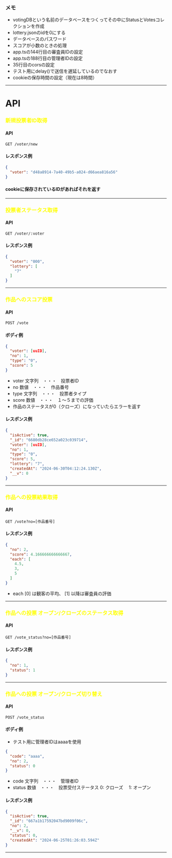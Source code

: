 ### メモ
+ votingDBという名前のデータベースをつくってその中にStatusとVotesコレクションを作成
+ lottery.jsonのidを0にする
+ データベースのパスワード
+ スコアが小数のときの処理
+ app.tsの144行目の審査員IDの設定
+ app.tsの188行目の管理者IDの設定
+ 35行目のcorsの設定
+ テスト用にdelay()で送信を遅延しているのでなおす
+ cookieの保存時間の設定（現在は8時間）

***
# API    
### <span style="color:yellow;">新規投票者ID取得</span>
#### API
`GET /voter/new`
#### レスポンス例
``` json
{
  "voter": "d48a8914-7a40-49b5-a024-d66aea816a56"
}
```
#### cookieに保存されているIDがあればそれを返す
***
### <span style="color:yellow;">投票者ステータス取得</span>
#### API
`GET /voter/:voter`
#### レスポンス例
``` json
{
  "voter": "000",
  "lottery": [
    "7"
  ]
}
``` 
***
### <span style="color:yellow;">作品へのスコア投票</span>
#### API
`POST /vote`   
#### ボディ例
``` json
{
  "voter": [uuID],
  "no": 1,
  "type": "0",
  "score": 5
}
```
+ voter 文字列　・・・　投票者ID
+ no 数値　・・・　作品番号
+ type 文字列　・・・　投票者タイプ
+ score 数値　・・・　１～５までの評価
+ 作品のステータスが0（クローズ）になっていたらエラーを返す
#### レスポンス例
``` json
{
  "isActive": true,
  "_id": "6680db28ce652a023c039714",
  "voter": [uuID],
  "no": 1,
  "type": "0",
  "score": 5,
  "lottery": "7",
  "createdAt": "2024-06-30T04:12:24.130Z",
  "__v": 0
}
```
***
### <span style="color:yellow;">作品への投票結果取得</span>
#### API
`GET /vote?no=[作品番号]`   
#### レスポンス例
```json
{
  "no": 2,
  "score": 4.166666666666667,
  "each": [
    4.5,
    3,
    5
  ]
}
```
+ each [0] は観客の平均、 [1] 以降は審査員の評価
***
### <span style="color:yellow;">作品への投票 オープン/クローズのステータス取得</span>
#### API
`GET /vote_status?no=[作品番号]`
#### レスポンス例
``` json
{
  "no": 1,
  "status": 1
}
```
***
### <span style="color:yellow;">作品への投票 オープン/クローズ切り替え</span>
#### API
`POST /vote_status`
#### ボディ例
* テスト用に管理者IDはaaaaを使用
``` json
{
  "code": "aaaa",
  "no": 2,
  "status": 0
}
```
+ code 文字列　・・・　管理者ID
+ status 数値　・・・　投票受付ステータス   0: クローズ　 1: オープン
#### レスポンス例
``` json
{
  "isActive": true,
  "_id": "667a1b17592047bd9009f06c",
  "no": 2,
  "__v": 0,
  "status": 0,
  "createdAt": "2024-06-25T01:26:03.594Z"
}
```
***